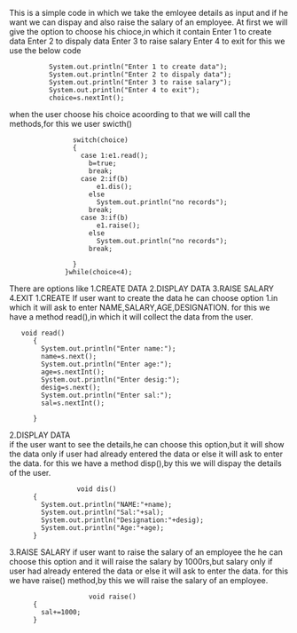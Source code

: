 This is a simple code in which we take the emloyee details as input and if he want we can dispay and also raise the salary of an employee.
At first we will give the option to choose his chioce,in which it contain 
											  Enter 1 to create data
											  Enter 2 to dispaly data
											  Enter 3 to raise salary
											  Enter 4 to exit
for this we use the below code

              System.out.println("Enter 1 to create data");
              System.out.println("Enter 2 to dispaly data");
              System.out.println("Enter 3 to raise salary");
              System.out.println("Enter 4 to exit");
              choice=s.nextInt();
 when the user choose his choice acoording to that we will call the methods,for this we user swicth()
                    
                    switch(choice)
                    {
                      case 1:e1.read();
                        b=true;
                        break;
                      case 2:if(b) 
                          e1.dis();
                        else
                          System.out.println("no records");
                        break;
                      case 3:if(b)
                          e1.raise();
                        else
                          System.out.println("no records");
                        break;

                    }
                  }while(choice<4);
There are options like
                       1.CREATE DATA
                       2.DISPLAY DATA
                       3.RAISE SALARY
                       4.EXIT
1.CREATE
      If user want to create the data he can choose option 1.in which it will ask to enter NAME,SALARY,AGE,DESIGNATION.
      for this we have a method read(),in which it will collect the data from the user.
       
       void read()
          {
            System.out.println("Enter name:");
            name=s.next();
            System.out.println("Enter age:");
            age=s.nextInt();
            System.out.println("Enter desig:");
            desig=s.next();
            System.out.println("Enter sal:");
            sal=s.nextInt();

          }
         
2.DISPLAY DATA  
             if the user want to see the details,he can choose this option,but it will show the data only if user had already entered the data or else it will ask to enter the data. 
             for this we have a method disp(),by this we will dispay the details of the user.
             
                     void dis()
          {
            System.out.println("NAME:"+name);
            System.out.println("Sal:"+sal);	
            System.out.println("Designation:"+desig);
            System.out.println("Age:"+age);
          }
3.RAISE SALARY
                if user want to raise the salary of an employee the he can choose this option  and it will raise the salary by 1000rs,but salary only if user had already entered the data or else it will ask to enter the data. 
                for this we have raise() method,by this we will raise the salary of an employee.
                
                        void raise()
          {
            sal+=1000;
          }
		
